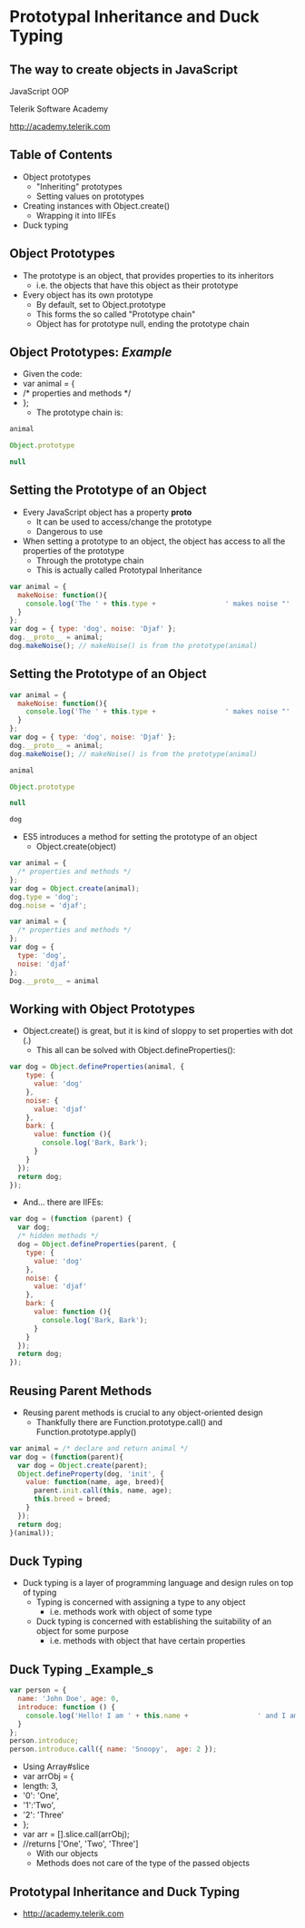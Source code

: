 <!-- section start -->
<!-- attr: { id:'', class:'slide-title', showInPresentation:true, hasScriptWrapper:true } -->
# Prototypal Inheritance and Duck Typing
## The way to create objects in JavaScript
<!-- <img class="slide-image" showInPresentation="true" src="imgs\pic00.png" style="top:2.65%; left:70.59%; width:27.91%; z-index:-1" /> -->
<!-- <img class="slide-image" showInPresentation="true" src="imgs\pic01.png" style="top:10.86%; left:93.39%; width:8.21%; z-index:-1" /> -->
<!-- <img class="slide-image" showInPresentation="true" src="imgs\pic02.png" style="top:50.03%; left:51.08%; width:13.38%; z-index:-1" /> -->
<!-- <img class="slide-image" showInPresentation="true" src="imgs\pic03.png" style="top:2.64%; left:32.98%; width:28.93%; z-index:-1" /> -->
<!-- <img class="slide-image" showInPresentation="true" src="imgs\pic04.png" style="top:48.48%; left:65.53%; width:38.79%; z-index:-1" /> -->
<article class="signature">
	<p class="signature-course">JavaScript OOP</p>
	<p class="signature-initiative">Telerik Software Academy</p>
	<a href="http://academy.telerik.com " class="signature-link">http://academy.telerik.com </a>
</div>




<!-- section start -->
<!-- attr: { id:'', showInPresentation:true, hasScriptWrapper:true } -->
# Table of Contents
- Object prototypes
  - "Inheriting" prototypes
  - Setting values on prototypes
- Creating instances with Object.create()
  - Wrapping it into IIFEs
- Duck typing
<!-- <img class="slide-image" showInPresentation="true" src="imgs\pic05.png" style="top:45.70%; left:60.13%; width:38.79%; z-index:-1" /> -->




<!-- section start -->


<!-- attr: { showInPresentation:true, hasScriptWrapper:true } -->
# Object Prototypes
- The prototype is an object, that provides properties to its inheritors
  - i.e. the objects that have this object as their prototype
- Every object has its own prototype
  - By default, set to Object.prototype
  - This forms the so called "Prototype chain"
  - Object has for prototype null, ending the prototype chain


<!-- attr: { showInPresentation:true, hasScriptWrapper:true } -->
# Object Prototypes: _Example_
- Given the code:
- var animal = {
-   /* properties and methods */
- };
  - The prototype chain is:

```javascript
animal
```


```javascript
Object.prototype
```


```javascript
null
```



<!-- attr: { showInPresentation:true, hasScriptWrapper:true } -->
# Setting the Prototype of an Object
- Every JavaScript object has a property __proto__ 
  - It can be used to access/change the prototype
  - Dangerous to use
- When setting a prototype to an object, the object has access to all the properties of the prototype
  - Through the prototype chain
  - This is actually called Prototypal Inheritance

```javascript
var animal = {
  makeNoise: function(){
    console.log('The ' + this.type +                 ' makes noise "'  + this.noise + '"');
  }
};
var dog = { type: 'dog', noise: 'Djaf' };
dog.__proto__ = animal;
dog.makeNoise(); // makeNoise() is from the prototype(animal)
```



<!-- attr: { showInPresentation:true, hasScriptWrapper:true } -->
# Setting the Prototype of an Object

```javascript
var animal = {
  makeNoise: function(){
    console.log('The ' + this.type +                 ' makes noise "'  + this.noise + '"');
  }
};
var dog = { type: 'dog', noise: 'Djaf' };
dog.__proto__ = animal;
dog.makeNoise(); // makeNoise() is from the prototype(animal)
```


```javascript
animal
```


```javascript
Object.prototype
```


```javascript
null
```


```javascript
dog
```







<!-- section start -->


<!-- attr: { showInPresentation:true, hasScriptWrapper:true } -->

- ES5 introduces a method for setting the prototype of an object
  - Object.create(object)

```javascript
var animal = { 
  /* properties and methods */ 
};
var dog = Object.create(animal);
dog.type = 'dog';
dog.noise = 'djaf';
```


```javascript
var animal = { 
  /* properties and methods */ 
};
var dog = {
  type: 'dog',
  noise: 'djaf'
};
Dog.__proto__ = animal
```





<!-- attr: { showInPresentation:true, hasScriptWrapper:true } -->
# Working with Object Prototypes
- Object.create() is great, but it is kind of sloppy to set properties with dot (.)
  - This all can be solved with Object.defineProperties():

```javascript
var dog = Object.defineProperties(animal, {
    type: {
      value: 'dog'
    },
    noise: {
      value: 'djaf'
    },
    bark: {
      value: function (){
        console.log('Bark, Bark');
      }
    }
  });
  return dog;
});
```



<!-- attr: { showInPresentation:true, hasScriptWrapper:true } -->

- And… there are IIFEs:

```javascript
var dog = (function (parent) {
  var dog;
  /* hidden methods */
  dog = Object.defineProperties(parent, {
    type: {
      value: 'dog'
    },
    noise: {
      value: 'djaf'
    },
    bark: {
      value: function (){
        console.log('Bark, Bark');
      }
    }
  });
  return dog;
});
```







<!-- section start -->


<!-- attr: { showInPresentation:true, hasScriptWrapper:true } -->
# Reusing Parent Methods
- Reusing parent methods is crucial to any object-oriented design
  - Thankfully there are Function.prototype.call() and Function.prototype.apply()

```javascript
var animal = /* declare and return animal */
var dog = (function(parent){
  var dog = Object.create(parent);
  Object.defineProperty(dog, 'init', {
    value: function(name, age, breed){
      parent.init.call(this, name, age);
      this.breed = breed;
    }
  });
  return dog;
}(animal));
```







<!-- section start -->


<!-- attr: { showInPresentation:true, hasScriptWrapper:true } -->
# Duck Typing
- Duck typing is a layer of programming language and design rules on top of typing
  - Typing is concerned with assigning a type to any object
    - i.e. methods work with object of some type
  - Duck typing is concerned with establishing the suitability of an object for some purpose
    - i.e. methods with object that have certain properties


<!-- attr: { showInPresentation:true, hasScriptWrapper:true } -->
# Duck Typing _Example_s

```javascript
var person = {
  name: 'John Doe', age: 0,
  introduce: function () {
    console.log('Hello! I am ' + this.name +                 ' and I am ' + this.age + '-years-old');
  }
};
person.introduce; 
person.introduce.call({ name: 'Snoopy',  age: 2 });
```

  - Using Array#slice
- var arrObj = {
-   length: 3,
-   '0': 'One',
-   '1':'Two',
-   '2': 'Three'  
- };
- var arr = [].slice.call(arrObj);
- //returns ['One', 'Two', 'Three']
  - With our objects
  - Methods does not care of the type of the passed objects




<!-- attr: { showInPresentation:true, hasScriptWrapper:true } -->
# Prototypal Inheritance and Duck Typing
- http://academy.telerik.com




